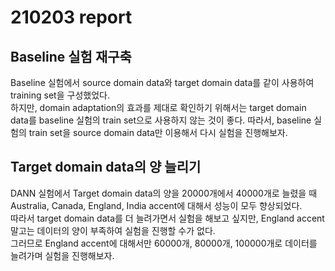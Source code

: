 # 210203 report
## Baseline 실험 재구축
Baseline 실험에서 source domain data와 target domain data를 같이 사용하여 training set을 구성했었다.  
하지만, domain adaptation의 효과를 제대로 확인하기 위해서는 target domain data를 baseline 실험의 train set으로 사용하지 않는 것이 좋다. 따라서, baseline 실험의 train set을 source domain data만 이용해서 다시 실험을 진행해보자.  

## Target domain data의 양 늘리기
DANN 실험에서 Target domain data의 양을 20000개에서 40000개로 늘렸을 때 Australia, Canada, England, India accent에 대해서 성능이 모두 향상되었다.  
따라서 target domain data를 더 늘려가면서 실험을 해보고 싶지만, England accent 말고는 데이터의 양이 부족하여 실험을 진행할 수가 없다.  
그러므로 England accent에 대해서만 60000개, 80000개, 100000개로 데이터를 늘려가며 실험을 진행해보자.